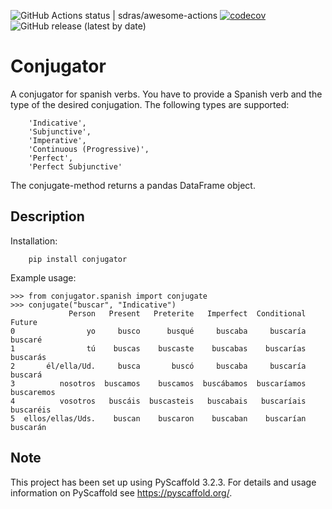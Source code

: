 ![GitHub Actions status | sdras/awesome-actions](https://github.com/plysytsya/conjugator/workflows/runtests/badge.svg)
[![codecov](https://codecov.io/gh/plysytsya/conjugator/branch/master/graph/badge.svg)](https://codecov.io/gh/plysytsya/conjugator/branch/master/graph/badge.svg)
![GitHub release (latest by date)](https://img.shields.io/github/v/release/plysytsya/conjugator)


# Conjugator


A conjugator for spanish verbs. You have to provide a Spanish verb and the type of the desired conjugation.
The following types are supported:

        'Indicative',
        'Subjunctive',
        'Imperative',
        'Continuous (Progressive)',
        'Perfect',
        'Perfect Subjunctive'

The conjugate-method returns a pandas DataFrame object.


## Description

Installation:

        pip install conjugator

Example usage:

    >>> from conjugator.spanish import conjugate
    >>> conjugate("buscar", "Indicative")
                 Person   Present   Preterite   Imperfect  Conditional      Future
    0                yo     busco      busqué     buscaba     buscaría     buscaré
    1                tú    buscas    buscaste    buscabas    buscarías    buscarás
    2       él/ella/Ud.     busca       buscó     buscaba     buscaría     buscará
    3          nosotros  buscamos    buscamos  buscábamos  buscaríamos  buscaremos
    4          vosotros   buscáis  buscasteis   buscabais   buscaríais   buscaréis
    5  ellos/ellas/Uds.    buscan    buscaron    buscaban    buscarían    buscarán



## Note

This project has been set up using PyScaffold 3.2.3. For details and usage
information on PyScaffold see https://pyscaffold.org/.
